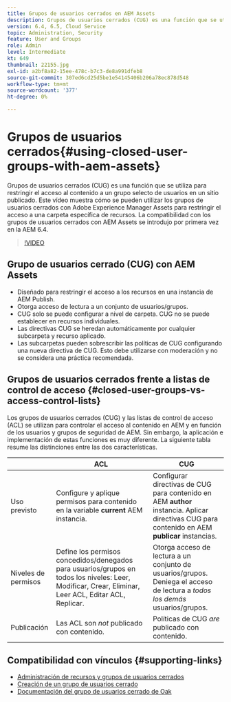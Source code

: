 ```yaml
---
title: Grupos de usuarios cerrados en AEM Assets
description: Grupos de usuarios cerrados (CUG) es una función que se utiliza para restringir el acceso al contenido a un grupo selecto de usuarios en un sitio publicado. Este vídeo muestra cómo se pueden utilizar los grupos de usuarios cerrados con Adobe Experience Manager Assets para restringir el acceso a una carpeta específica de recursos.
version: 6.4, 6.5, Cloud Service
topic: Administration, Security
feature: User and Groups
role: Admin
level: Intermediate
kt: 649
thumbnail: 22155.jpg
exl-id: a2bf8a82-15ee-478c-b7c3-de8a991dfeb8
source-git-commit: 307ed6cd25d5be1e54145406b206a78ec878d548
workflow-type: tm+mt
source-wordcount: '377'
ht-degree: 0%

---
```


# Grupos de usuarios cerrados{#using-closed-user-groups-with-aem-assets}

Grupos de usuarios cerrados (CUG) es una función que se utiliza para restringir el acceso al contenido a un grupo selecto de usuarios en un sitio publicado. Este vídeo muestra cómo se pueden utilizar los grupos de usuarios cerrados con Adobe Experience Manager Assets para restringir el acceso a una carpeta específica de recursos. La compatibilidad con los grupos de usuarios cerrados con AEM Assets se introdujo por primera vez en la AEM 6.4.

>[!VIDEO](https://video.tv.adobe.com/v/22155?quality=12&learn=on)

## Grupo de usuarios cerrado (CUG) con AEM Assets

* Diseñado para restringir el acceso a los recursos en una instancia de AEM Publish.
* Otorga acceso de lectura a un conjunto de usuarios/grupos.
* CUG solo se puede configurar a nivel de carpeta. CUG no se puede establecer en recursos individuales.
* Las directivas CUG se heredan automáticamente por cualquier subcarpeta y recurso aplicado.
* Las subcarpetas pueden sobrescribir las políticas de CUG configurando una nueva directiva de CUG. Esto debe utilizarse con moderación y no se considera una práctica recomendada.

## Grupos de usuarios cerrados frente a listas de control de acceso {#closed-user-groups-vs-access-control-lists}

Los grupos de usuarios cerrados (CUG) y las listas de control de acceso (ACL) se utilizan para controlar el acceso al contenido en AEM y en función de los usuarios y grupos de seguridad de AEM. Sin embargo, la aplicación e implementación de estas funciones es muy diferente. La siguiente tabla resume las distinciones entre las dos características.

|  | ACL | CUG |
| ----------------- | -------------------------------------------------------------------------------------------------------------------------------- | ----------------------------------------------------------------------------------------------------------------------------- |
| Uso previsto | Configure y aplique permisos para contenido en la variable **current** AEM instancia. | Configurar directivas de CUG para contenido en AEM **author** instancia. Aplicar directivas CUG para contenido en AEM **publicar** instancias. |
| Niveles de permisos | Define los permisos concedidos/denegados para usuarios/grupos en todos los niveles: Leer, Modificar, Crear, Eliminar, Leer ACL, Editar ACL, Replicar. | Otorga acceso de lectura a un conjunto de usuarios/grupos. Deniega el acceso de lectura a *todos los demás* usuarios/grupos. |
| Publicación | Las ACL son *not* publicado con contenido. | Políticas de CUG *are* publicado con contenido. |

## Compatibilidad con vínculos {#supporting-links}

* [Administración de recursos y grupos de usuarios cerrados](https://experienceleague.adobe.com/docs/experience-manager-65/assets/managing/manage-assets.html?lang=en#closed-user-group)
* [Creación de un grupo de usuarios cerrado](https://experienceleague.adobe.com/docs/experience-manager-65/administering/security/cug.html)
* [Documentación del grupo de usuarios cerrado de Oak](https://jackrabbit.apache.org/oak/docs/security/authorization/cug.html)

